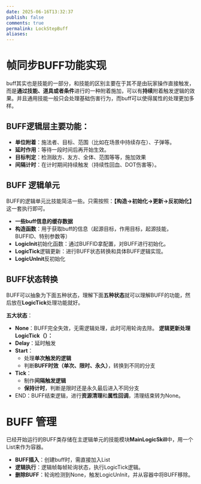 ```yaml
---
date: 2025-06-16T13:32:37
publish: false
comments: true
permalink: LockStepBuff
aliases:
---
```


# 帧同步BUFF功能实现
buff其实也是技能的一部分，和技能的区别主要在于其不是由玩家操作直接触发，而是**通过技能、道具或者条件**进行的一种附着施加，可以有**持续**附着触发逻辑的效果。并且通用技能一般只会处理基础伤害行为，而buff可以使得属性的处理更加多样。

## BUFF逻辑层主要功能：
- **单位附着**：施法者、目标、范围（比如在场景中持续存在）、子弹等。
- **延时作用**：等待一段时间后再开始生效。
- **目标判定**：检测敌方、友方、全体、范围等等，施加效果
- **间隔计时**：在计时期间持续触发（持续性回血、DOT伤害等）。

## BUFF 逻辑单元
BUFF的逻辑单元比技能简洁一些。只需按照：**【构造->初始化->更新->反初始化】** 这一套执行即可。

- **一些buff信息的缓存数据**
- **构造函数**：用于获取buff的信息（起源目标，作用目标，起源技能，BUFFID、特别参数等）
- **LogicInit**初始化函数：通过BUFFID拿配置，对BUFF进行初始化。
- **LogicTick**逻辑更新：进行BUFF状态转换和具体BUFF逻辑实现。
- **LogicUnInit**反初始化

## BUFF状态转换
BUFF可以抽象为下面五种状态，理解下面**五种状态**就可以理解BUFF的功能，然后放在**LogicTick**处理功能就好。

**五大状态**：
- **None**：BUFF完全失效，无需逻辑处理，此时可用轮询去除。
**逻辑更新处理LogicTick（）：**
- **Delay**：延时触发
- **Start**：
	- 处理**单次触发的逻辑**
	- 判断**BUFF时效（单次、限时、永久）**，转换到不同的分支
- **Tick**：
	- 制作**间隔触发逻辑**
	- **保持计时**，判断是限时还是永久最后进入不同分支
- END：BUFF结束逻辑，进行**资源清理**和**属性回调**，清理结束转为None。


# BUFF 管理
已经开始运行的BUFF类存储在主逻辑单元的技能模块**MainLogicSkill**中，用一个List来作为容器。
- **BUFF插入**：创建buff时，需直接加入List
- **逻辑执行**：逻辑帧每帧轮询状态，执行LogicTick逻辑。
- **删除BUFF**：轮询检测到None，触发LogicUnInit，并从容器中将BUFF移除。